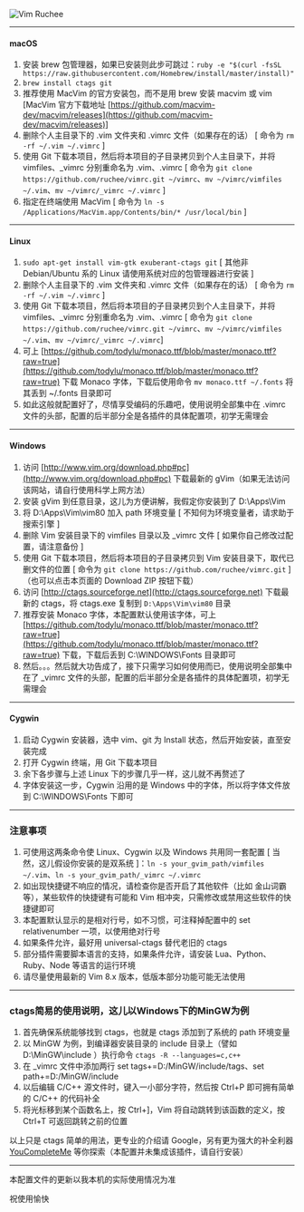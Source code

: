 ![Vim Ruchee](https://raw.github.com/ruchee/vimrc/master/macvim.jpg "Vim Ruchee")

----
#### macOS

1. 安装 brew 包管理器，如果已安装则此步可跳过：`ruby -e "$(curl -fsSL https://raw.githubusercontent.com/Homebrew/install/master/install)"`
2. `brew install ctags git`
3. 推荐使用 MacVim 的官方安装包，而不是用 brew 安装 macvim 或 vim [MacVim 官方下载地址 [https://github.com/macvim-dev/macvim/releases](https://github.com/macvim-dev/macvim/releases)]
4. 删除个人主目录下的 .vim 文件夹和 .vimrc 文件（如果存在的话） [ 命令为 `rm -rf ~/.vim ~/.vimrc` ]
5. 使用 Git 下载本项目，然后将本项目的子目录拷贝到个人主目录下，并将 vimfiles、_vimrc 分别重命名为 .vim、.vimrc [ 命令为 `git clone https://github.com/ruchee/vimrc.git ~/vimrc`、`mv ~/vimrc/vimfiles ~/.vim`、`mv ~/vimrc/_vimrc ~/.vimrc` ]
6. 指定在终端使用 MacVim [ 命令为 `ln -s /Applications/MacVim.app/Contents/bin/* /usr/local/bin` ]

----

#### Linux

1. `sudo apt-get install vim-gtk exuberant-ctags git` [ 其他非 Debian/Ubuntu 系的 Linux 请使用系统对应的包管理器进行安装 ]
2. 删除个人主目录下的 .vim 文件夹和 .vimrc 文件（如果存在的话） [ 命令为 `rm -rf ~/.vim ~/.vimrc` ]
3. 使用 Git 下载本项目，然后将本项目的子目录拷贝到个人主目录下，并将 vimfiles、_vimrc 分别重命名为 .vim、.vimrc [ 命令为 `git clone https://github.com/ruchee/vimrc.git ~/vimrc`、`mv ~/vimrc/vimfiles ~/.vim`、`mv ~/vimrc/_vimrc ~/.vimrc`]
4. 可上 [https://github.com/todylu/monaco.ttf/blob/master/monaco.ttf?raw=true](https://github.com/todylu/monaco.ttf/blob/master/monaco.ttf?raw=true) 下载 Monaco 字体，下载后使用命令 `mv monaco.ttf ~/.fonts` 将其丢到 ~/.fonts 目录即可
5. 如此这般就配置好了，尽情享受编码的乐趣吧，使用说明全部集中在 .vimrc 文件的头部，配置的后半部分全是各插件的具体配置项，初学无需理会

----

#### Windows

1. 访问 [http://www.vim.org/download.php#pc](http://www.vim.org/download.php#pc) 下载最新的 gVim（如果无法访问该网站，请自行使用科学上网方法）
2. 安装 gVim 到任意目录，这儿为方便讲解，我假定你安装到了 D:\Apps\Vim
3. 将 D:\Apps\Vim\vim80 加入 path 环境变量 [ 不知何为环境变量者，请求助于搜索引擎 ]
4. 删除 Vim 安装目录下的 vimfiles 目录以及 _vimrc 文件 [ 如果你自己修改过配置，请注意备份 ]
5. 使用 Git 下载本项目，然后将本项目的子目录拷贝到 Vim 安装目录下，取代已删文件的位置 [ 命令为 `git clone https://github.com/ruchee/vimrc.git` ]（也可以点击本页面的 Download ZIP 按钮下载）
6. 访问 [http://ctags.sourceforge.net](http://ctags.sourceforge.net) 下载最新的 ctags，将 ctags.exe 复制到 `D:\Apps\Vim\vim80` 目录
7. 推荐安装 Monaco 字体，本配置默认使用该字体，可上 [https://github.com/todylu/monaco.ttf/blob/master/monaco.ttf?raw=true](https://github.com/todylu/monaco.ttf/blob/master/monaco.ttf?raw=true) 下载，下载后丢到 C:\WINDOWS\Fonts 目录即可
8. 然后。。。然后就大功告成了，接下只需学习如何使用而已，使用说明全部集中在了 _vimrc 文件的头部，配置的后半部分全是各插件的具体配置项，初学无需理会

----

#### Cygwin

1. 启动 Cygwin 安装器，选中 vim、git 为 Install 状态，然后开始安装，直至安装完成
2. 打开 Cygwin 终端，用 Git 下载本项目
3. 余下各步骤与上述 Linux 下的步骤几乎一样，这儿就不再赘述了
4. 字体安装这一步，Cygwin 沿用的是 Windows 中的字体，所以将字体文件放到 C:\WINDOWS\Fonts 下即可

----

### 注意事项

1. 可使用这两条命令使 Linux、Cygwin 以及 Windows 共用同一套配置 [ 当然，这儿假设你安装的是双系统 ]：`ln -s your_gvim_path/vimfiles ~/.vim`、`ln -s your_gvim_path/_vimrc ~/.vimrc`
2. 如出现快捷键不响应的情况，请检查你是否开启了其他软件（比如 金山词霸 等），某些软件的快捷键有可能和 Vim 相冲突，只需修改或禁用这些软件的快捷键即可
3. 本配置默认显示的是相对行号，如不习惯，可注释掉配置中的 set relativenumber 一项，以使用绝对行号
4. 如果条件允许，最好用 universal-ctags 替代老旧的 ctags
5. 部分插件需要脚本语言的支持，如果条件允许，请安装 Lua、Python、Ruby、Node 等语言的运行环境
6. 请尽量使用最新的 Vim 8.x 版本，低版本部分功能可能无法使用

----

### ctags简易的使用说明，这儿以Windows下的MinGW为例

1. 首先确保系统能够找到 ctags，也就是 ctags 添加到了系统的 path 环境变量
2. 以 MinGW 为例，到编译器安装目录的 include 目录上（譬如 D:\MinGW\include ）执行命令 `ctags -R --languages=c,c++`
3. 在 _vimrc 文件中添加两行 set tags+=D:/MinGW/include/tags、set path+=D:/MinGW/include
4. 以后编辑 C/C++ 源文件时，键入一小部分字符，然后按 Ctrl+P 即可拥有简单的 C/C++ 的代码补全
5. 将光标移到某个函数名上，按 Ctrl+]，Vim 将自动跳转到该函数的定义，按 Ctrl+T 可返回跳转之前的位置

以上只是 ctags 简单的用法，更专业的介绍请 Google，另有更为强大的补全利器 [YouCompleteMe](https://github.com/Valloric/YouCompleteMe) 等你探索（本配置并未集成该插件，请自行安装）

----

本配置文件的更新以我本机的实际使用情况为准

祝使用愉快
